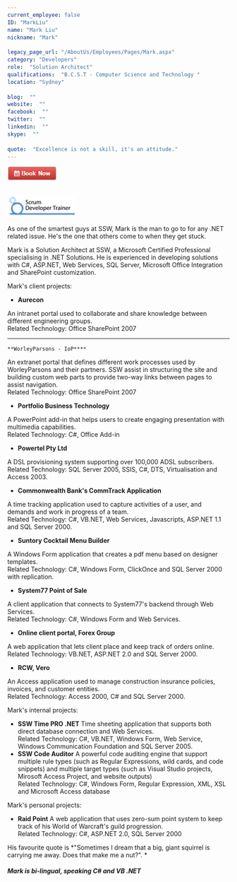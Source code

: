 ```yaml
---
current_employee: false
ID: "MarkLiu"
name: "Mark Liu"
nickname: "Mark"

legacy_page_url: "/AboutUs/Employees/Pages/Mark.aspx"
category: "Developers"
role:  "Solution Architect"
qualifications:  "B.C.S.T - Computer Science and Technology "
location: "Sydney"

blog:  ""
website:  ""
facebook:  ""
twitter:  ""
linkedin:  ""
skype:  ""

quote:  "Excellence is not a skill, it's an attitude."
---
```


 [![BookNow.png](./Images/Bio/BookNow.png)](http://veethere.com/With/MarkLiu)<div>  

##  
   ![](./Images/Bio/scrumtrainer.png) 

As one of the smartest guys at SSW, Mark is the man to go to for any .NET related issue. He's the one that others come to when they get stuck.  

Mark is a Solution Architect at SSW, a Microsoft Certified Professional specialising in .NET Solutions. He is experienced in developing solutions with C#, ASP.NET, Web Services, SQL Server, Microsoft Office Integration and SharePoint customization.

Mark's client projects:

*   **Aurecon** 

An intranet portal used to collaborate and share knowledge between different engineering groups.  
Related Technology: Office SharePoint 2007 
*   **
    **WorleyParsons - IoP**** 

An extranet portal that defines different work processes used by WorleyParsons and their partners. SSW assist in structuring the site and building custom web parts to provide two-way links between pages to assist navigation.  
Related Technology: Office SharePoint 2007
*   **Portfolio Business Technology** 

A PowerPoint add-in that helps users to create engaging presentation with multimedia capabilities.  
Related Technology: C#, Office Add-in
*   **Powertel Pty Ltd** 

A DSL provisioning system supporting over 100,000 ADSL subscribers.  
Related Technology: SQL Server 2005, SSIS, C#, DTS, Virtualisation and Access 2003.
*   **Commonwealth Bank's CommTrack Application** 

A time tracking application used to capture activities of a user, and demands and work in progress of a team.  
Related Technology: C#, VB.NET, Web Services, Javascripts, ASP.NET 1.1 and SQL Server 2000.
*   **Suntory Cocktail Menu Builder** 

A Windows Form application that creates a pdf menu based on designer templates.  
Related Technology: C#, Windows Form, ClickOnce and SQL Server 2000 with replication.
*   **System77 Point of Sale** 

A client application that connects to System77's backend through Web Services.  
Related Technology: C#, Windows Form and Web Services.
*   **Online client portal, Forex Group** 

A web application that lets client place and keep track of orders online.  
Related Technology: VB.NET, ASP.NET 2.0 and SQL Server 2000.
*   **RCW, Vero** 

An Access application used to manage construction insurance policies, invoices, and customer entities.  
Related Technology: Access 2000, C# and SQL Server 2000.

Mark's internal projects:

*   **SSW Time PRO .NET** Time sheeting application that supports both direct database connection and Web Services.  
Related Technology: C#, VB.NET, Windows Form, Web Service, Windows Communication Foundation and SQL Server 2005.
*   **SSW Code Auditor** A powerful code auditing engine that support multiple rule types (such as Regular Expressions, wild cards, and code snippets) and multiple target types (such as Visual Studio projects, Mirosoft Access Project, and website outputs)  
Related Technology: C#, Windows Form, Regular Expression, XML, XSL and Microsoft Access database

Mark's personal projects:

*   **Raid Point** A web application that uses zero-sum point system to keep track of his World of Warcraft's guild progression.  
Related Technology: C#, ASP.NET 2.0, SQL Server 2000

His favourite quote is *"Sometimes I dream that a big, giant squirrel is carrying me away. Does that make me a nut?". *

##### Mark is bi-lingual, speaking C# and VB .NET

</div>